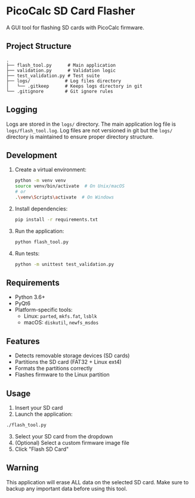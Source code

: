 # PicoCalc SD Card Flasher

A GUI tool for flashing SD cards with PicoCalc firmware.

## Project Structure

```
.
├── flash_tool.py      # Main application
├── validation.py      # Validation logic
├── test_validation.py # Test suite
├── logs/             # Log files directory
│   └── .gitkeep      # Keeps logs directory in git
└── .gitignore        # Git ignore rules
```

## Logging

Logs are stored in the `logs/` directory. The main application log file is `logs/flash_tool.log`. Log files are not versioned in git but the `logs/` directory is maintained to ensure proper directory structure.

## Development

1. Create a virtual environment:
   ```bash
   python -m venv venv
   source venv/bin/activate  # On Unix/macOS
   # or
   .\venv\Scripts\activate  # On Windows
   ```

2. Install dependencies:
   ```bash
   pip install -r requirements.txt
   ```

3. Run the application:
   ```bash
   python flash_tool.py
   ```

4. Run tests:
   ```bash
   python -m unittest test_validation.py
   ```

## Requirements

- Python 3.6+
- PyQt6
- Platform-specific tools:
  - Linux: `parted`, `mkfs.fat`, `lsblk`
  - macOS: `diskutil`, `newfs_msdos`

## Features

- Detects removable storage devices (SD cards)
- Partitions the SD card (FAT32 + Linux ext4)
- Formats the partitions correctly
- Flashes firmware to the Linux partition

## Usage

1. Insert your SD card
2. Launch the application:

```bash
./flash_tool.py
```

3. Select your SD card from the dropdown
4. (Optional) Select a custom firmware image file
5. Click "Flash SD Card"

## Warning

This application will erase ALL data on the selected SD card. Make sure to backup any important data before using this tool. 
